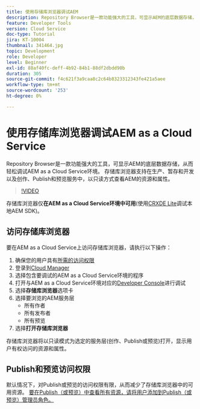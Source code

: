```yaml
---
title: 使用存储库浏览器调试AEM
description: Repository Browser是一款功能强大的工具，可显示AEM的底层数据存储，从而轻松调试AEM as a Cloud Service环境。
feature: Developer Tools
version: Cloud Service
doc-type: Tutorial
jira: KT-10004
thumbnail: 341464.jpg
topic: Development
role: Developer
level: Beginner
exl-id: 88af40fc-deff-4b92-84b1-88df2dbdd90b
duration: 305
source-git-commit: f4c621f3a9caa8c2c64b8323312343fe421a5aee
workflow-type: tm+mt
source-wordcount: '253'
ht-degree: 0%

---
```


# 使用存储库浏览器调试AEM as a Cloud Service

Repository Browser是一款功能强大的工具，可显示AEM的底层数据存储，从而轻松调试AEM as a Cloud Service环境。 存储库浏览器支持在生产、暂存和开发以及创作、Publish和预览服务中，以只读方式查看AEM的资源和属性。

>[!VIDEO](https://video.tv.adobe.com/v/341464?quality=12&learn=on)

存储库浏览器仅&#x200B;__在AEM as a Cloud Service环境中可用__(使用[CRXDE Lite](../aem-sdk-local-quickstart/other-tools.md#crxde-lite)调试本地AEM SDK)。

## 访问存储库浏览器

要在AEM as a Cloud Service上访问存储库浏览器，请执行以下操作：

1. 确保您的用户具有[所需的访问权限](https://experienceleague.adobe.com/docs/experience-manager-cloud-service/content/implementing/developer-tools/repository-browser.html#access-prerequisites)
1. 登录到[Cloud Manager](https://my.cloudmanager.adobe.com)
1. 选择包含要调试的AEM as a Cloud Service环境的程序
1. 打开与AEM as a Cloud Service环境对应的[Developer Console](./developer-console.md)进行调试
1. 选择&#x200B;__存储库浏览器__&#x200B;选项卡
1. 选择要浏览的AEM服务层
   + 所有作者
   + 所有发布者
   + 所有预览
1. 选择&#x200B;__打开存储库浏览器__

存储库浏览器将以只读模式为选定的服务层(创作、Publish或预览)打开，显示用户有权访问的资源和属性。

## Publish和预览访问权限

默认情况下，对Publish或预览的访问权限有限，从而减少了存储库浏览器中的可用资源。 [要在Publish（或预览）中查看所有资源，请将用户添加到Publish（或预览）管理员角色。](https://experienceleague.adobe.com/docs/experience-manager-cloud-service/content/implementing/developer-tools/repository-browser.html#navigate-the-hierarchy)
